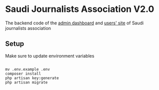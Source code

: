 <h1>Saudi Journalists Association V2.0</h1>
<p>The backend code of the <a href="https://github.com/SH1R3F/SJU-v2.0-admin-panel">admin dashboard</a> and <a href="https://github.com/SH1R3F/SJU-users-app">users' site</a> of Saudi journalists association</p>

<h2>Setup</h2>
<p>Make sure to update environment variables</p>
<code>
mv .env.example .env
composer install
php artisan key:generate
php artisan migrate
</code>
